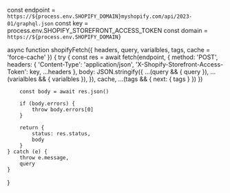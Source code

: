 const endpoint = `https://${process.env.SHOPIFY_DOMAIN}myshopify.com/api/2023-01/graphql.json`
const key = process.env.SHOPIFY_STOREFRONT_ACCESS_TOKEN
const domain = `https://${process.env.SHOPIFY_DOMAIN}`

async function shopifyFetch({
    headers,
    query,
    varialbles,
    tags,
    cache = 'force-cache'
}) {
    try {
        const res = await fetch(endpoint, {
            method: 'POST',
            headers: {
                'Content-Type': 'application/json',
                'X-Shopify-Storefront-Access-Token': key,
                ...headers
            },
            body: JSON.stringify({
                ...(query && { query }),
                ...(varialbles && { varialbles }),
            }),
            cache,
            ...(tags && { next: { tags } })
        })

        const body = await res.json()

        if (body.errors) {
            throw body.errors[0]
        }

        return {
            status: res.status,
            body
        }
    } catch (e) {
        throw e.message,
        query
    }
}